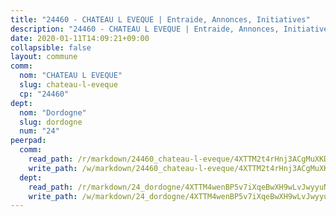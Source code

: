 ```yaml
---
title: "24460 - CHATEAU L EVEQUE | Entraide, Annonces, Initiatives"
description: "24460 - CHATEAU L EVEQUE | Entraide, Annonces, Initiatives"
date: 2020-01-11T14:09:21+09:00
collapsible: false
layout: commune
comm:
  nom: "CHATEAU L EVEQUE"
  slug: chateau-l-eveque
  cp: "24460"
dept:
  nom: "Dordogne"
  slug: dordogne
  num: "24"
peerpad:
  comm:
    read_path: /r/markdown/24460_chateau-l-eveque/4XTTM2t4rHnj3ACgMuXKDNekerbJRJ2cPNuq4hVumXMeGMfUV
    write_path: /w/markdown/24460_chateau-l-eveque/4XTTM2t4rHnj3ACgMuXKDNekerbJRJ2cPNuq4hVumXMeGMfUV-K3TgUm38ec2Ch2cFEVefai7RXnQFxW39MCzvihfW3gfswVGyQkh3zk5vgvJR6TDNtnPQKVQ55s6VM8goqZof96tms72j9BGgKK8NY6qouearym9q7oPmMSppLGvciY4WKUcKmZxm
  dept:
    read_path: /r/markdown/24_dordogne/4XTTM4wenBP5v7iXqeBwXH9wLvJwyyuNKzLxRyGzSZXmCuzgg
    write_path: /w/markdown/24_dordogne/4XTTM4wenBP5v7iXqeBwXH9wLvJwyyuNKzLxRyGzSZXmCuzgg-K3TgUusQQUSAmJPXozCTSBeqjqksxkVWGVxtHwEFrs5RuocQr8weKG2oQg7MVeg2F9Hhv7ggtBiBU8D9pdXEPa9M67VU3BzgAG9BCtQw3VY3Xcxk2YSegk3iUXMkpicGxxJr7mWp
---
```


